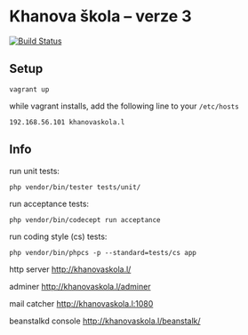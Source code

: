 Khanova škola – verze 3
=======================

[![Build Status](https://travis-ci.org/KhanovaSkola/khanovaskola-v3.svg?branch=master)](https://travis-ci.org/KhanovaSkola/khanovaskola-v3)

Setup
-----

```
vagrant up
```

while vagrant installs, add the following line to your `/etc/hosts`
```
192.168.56.101 khanovaskola.l
```

Info
----

run unit tests:
```
php vendor/bin/tester tests/unit/
```

run acceptance tests:
```
php vendor/bin/codecept run acceptance
```

run coding style (cs) tests:
```
php vendor/bin/phpcs -p --standard=tests/cs app
```

http server
http://khanovaskola.l/

adminer
http://khanovaskola.l/adminer

mail catcher
http://khanovaskola.l:1080

beanstalkd console
http://khanovaskola.l/beanstalk/
